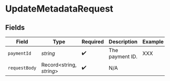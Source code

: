 # UpdateMetadataRequest


## Fields

| Field                    | Type                     | Required                 | Description              | Example                  |
| ------------------------ | ------------------------ | ------------------------ | ------------------------ | ------------------------ |
| `paymentId`              | *string*                 | :heavy_check_mark:       | The payment ID.          | XXX                      |
| `requestBody`            | Record<string, *string*> | :heavy_check_mark:       | N/A                      |                          |
